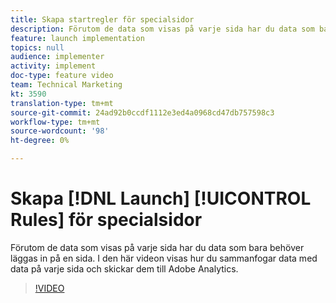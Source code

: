 ```yaml
---
title: Skapa startregler för specialsidor
description: Förutom de data som visas på varje sida har du data som bara behöver läggas in på en sida. I den här videon visas hur du sammanfogar data med data på varje sida och skickar dem till Adobe Analytics.
feature: launch implementation
topics: null
audience: implementer
activity: implement
doc-type: feature video
team: Technical Marketing
kt: 3590
translation-type: tm+mt
source-git-commit: 24ad92b0ccdf1112e3ed4a0968cd47db757598c3
workflow-type: tm+mt
source-wordcount: '98'
ht-degree: 0%

---
```



# Skapa [!DNL Launch] [!UICONTROL Rules] för specialsidor

Förutom de data som visas på varje sida har du data som bara behöver läggas in på en sida. I den här videon visas hur du sammanfogar data med data på varje sida och skickar dem till Adobe Analytics.

>[!VIDEO](https://video.tv.adobe.com/v/28770/?quality=12)
